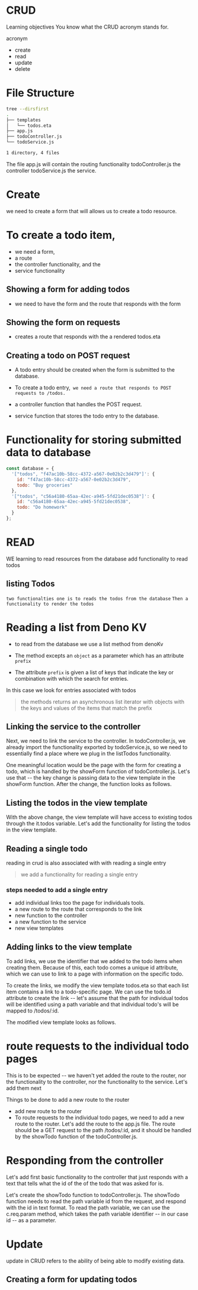# CRUD


Learning objectives
You know what the CRUD acronym stands for.


acronym 
* create 
* read 
* update 
* delete 


# File Structure

```bash
tree --dirsfirst
.
├── templates
│   └── todos.eta
├── app.js
├── todoController.js
└── todoService.js

1 directory, 4 files
```

The file app.js will contain the routing functionality 
todoController.js the controller
todoService.js the service.

# Create

we need to create a form that will allows us to create a todo resource.

# To create a todo item, 
* we need a form,
* a route 
* the controller functionality, and the 
* service functionality


## Showing a form for adding todos

*  we need to have the form and the route that responds with the form 

##  Showing the form on requests

* creates a route that responds with the a rendered todos.eta

## Creating a todo on POST request

* A todo entry should be created when the form is submitted
to the database. 

* To create a todo entry,` we need a route that responds to POST requests to /todos.`

* a controller function that handles the POST request.

* service function that stores the todo entry to the database.

# Functionality for storing submitted data to database

```js
const database = {
  '["todos", "f47ac10b-58cc-4372-a567-0e02b2c3d479"]': { 
    id: "f47ac10b-58cc-4372-a567-0e02b2c3d479", 
    todo: "Buy groceries" 
  },
  '["todos", "c56a4180-65aa-42ec-a945-5fd21dec0538"]': { 
    id: "c56a4180-65aa-42ec-a945-5fd21dec0538", 
    todo: "Do homework" 
  }
};
```

# READ

WE learning to read resources from the database 
add functionality to read todos 


## listing Todos

`two functionalties one is to reads the todos from the database`
`Then a functionality to render the todos`


# Reading a list from Deno KV

* to read from the database we use a list method from denoKv 
* The method excepts an `object` as a parameter which has an attribute `prefix`

* The attribute `prefix` is given a list of keys that indicate the key or combination with which the search for entries. 

In this case we look for entries associated with todos 

> the methods returns an asynchronous list iterator with objects with the keys and values of the items that match the prefix

## Linking the service to the controller

Next, we need to link the service to the controller. In todoController.js, we already import the functionality exported by todoService.js, so we need to essentially find a place where we plug in the listTodos functionality.

One meaningful location would be the page with the form for creating a todo, which is handled by the showForm function of todoController.js. Let's use that -- the key change is passing data to the view template in the showForm function. After the change, the function looks as follows.

## Listing the todos in the view template

With the above change, the view template will have access to existing todos through the it.todos variable. Let's add the functionality for listing the todos in the view template.

##  Reading a single todo

reading in crud is also associated with with reading a single entry 

> we add a functionality for reading a single entry 

### steps needed to add a single entry 

* add individual links too the page for individuals tools.
* a new route to the route that corresponds to the link 
* new function to the controller 
* a new function to the service
* new view templates 

## Adding links to the view template

To add links, we use the identifier that we added to the todo items when creating them. Because of this, each todo comes a unique id attribute, which we can use to link to a page with information on the specific todo.

To create the links, we modify the view template todos.eta so that each list item contains a link to a todo-specific page. We can use the todo.id attribute to create the link -- let's assume that the path for individual todos will be identified using a path variable and that individual todo's will be mapped to /todos/:id.

The modified view template looks as follows.

# route requests to the individual todo pages

This is to be expected -- we haven't yet added the route to the router, nor the functionality to the controller, nor the functionality to the service. Let's add them next

Things to be done to add a new route to the router 

* add new route to the router 
* To route requests to the individual todo pages, we need to add a new route to the router. Let's add the route to the app.js file. The route should be a GET request to the path /todos/:id, and it should be handled by the showTodo function of the todoController.js.


# Responding from the controller

Let's add first basic functionality to the controller that just responds with a text that tells what the id of the of the todo that was asked for is.

Let's create the showTodo function to todoController.js. The showTodo function needs to read the path variable id from the request, and respond with the id in text format. To read the path variable, we can use the c.req.param method, which takes the path variable identifier -- in our case id -- as a parameter.

# Update

update in CRUD refers to the ability of being able to modify existing data.


## Creating a form for updating todos